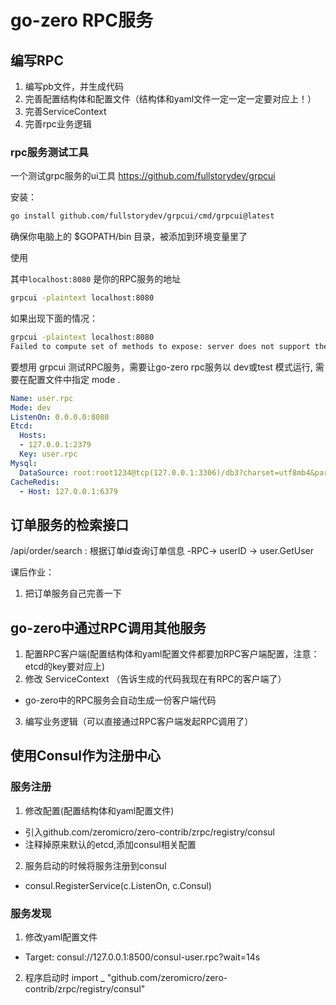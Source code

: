 # go-zero RPC服务


## 编写RPC

1. 编写pb文件，并生成代码
2. 完善配置结构体和配置文件（结构体和yaml文件一定一定一定要对应上！）
3. 完善ServiceContext
4. 完善rpc业务逻辑


### rpc服务测试工具

一个测试grpc服务的ui工具
https://github.com/fullstorydev/grpcui


安装：
```bash
go install github.com/fullstorydev/grpcui/cmd/grpcui@latest
```

确保你电脑上的 $GOPATH/bin 目录，被添加到环境变量里了

使用 

其中`localhost:8080` 是你的RPC服务的地址
```bash
grpcui -plaintext localhost:8080
```

如果出现下面的情况：
```bash
grpcui -plaintext localhost:8080
Failed to compute set of methods to expose: server does not support the reflection API
```

要想用 grpcui 测试RPC服务，需要让go-zero rpc服务以 dev或test 模式运行,
需要在配置文件中指定 mode .

```yaml
Name: user.rpc
Mode: dev
ListenOn: 0.0.0.0:8080
Etcd:
  Hosts:
  - 127.0.0.1:2379
  Key: user.rpc
Mysql:
  DataSource: root:root1234@tcp(127.0.0.1:3306)/db3?charset=utf8mb4&parseTime=true&loc=Asia%2FShanghai
CacheRedis:
  - Host: 127.0.0.1:6379
```



## 订单服务的检索接口


/api/order/search : 根据订单id查询订单信息
  -RPC-> userID -> user.GetUser 


课后作业：
1. 把订单服务自己完善一下


## go-zero中通过RPC调用其他服务

1. 配置RPC客户端(配置结构体和yaml配置文件都要加RPC客户端配置，注意：etcd的key要对应上)
2. 修改 ServiceContext （告诉生成的代码我现在有RPC的客户端了）
  - go-zero中的RPC服务会自动生成一份客户端代码
3. 编写业务逻辑（可以直接通过RPC客户端发起RPC调用了）



## 使用Consul作为注册中心

### 服务注册
1. 修改配置(配置结构体和yaml配置文件)
  - 引入github.com/zeromicro/zero-contrib/zrpc/registry/consul
  - 注释掉原来默认的etcd,添加consul相关配置
2. 服务启动的时候将服务注册到consul
  - consul.RegisterService(c.ListenOn, c.Consul)


### 服务发现
1. 修改yaml配置文件
  - Target: consul://127.0.0.1:8500/consul-user.rpc?wait=14s
2. 程序启动时 import _ "github.com/zeromicro/zero-contrib/zrpc/registry/consul"

